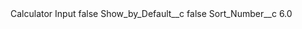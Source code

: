 <?xml version="1.0" encoding="UTF-8"?>
<CustomMetadata xmlns="http://soap.sforce.com/2006/04/metadata" xmlns:xsi="http://www.w3.org/2001/XMLSchema-instance" xmlns:xsd="http://www.w3.org/2001/XMLSchema">
    <label>Calculator Input</label>
    <protected>false</protected>
    <values>
        <field>Show_by_Default__c</field>
        <value xsi:type="xsd:boolean">false</value>
    </values>
    <values>
        <field>Sort_Number__c</field>
        <value xsi:type="xsd:double">6.0</value>
    </values>
</CustomMetadata>
